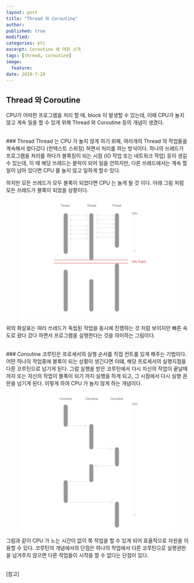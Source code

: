 ```yaml
---
layout: post
title: "Thread 와 Coroutine"
author:
published: true
modified:
categories: etc
excerpt: Coroutine 에 대한 소개
tags: [thread, coroutine]
image:
  feature:
date: 2018-7-20
---
```


## Thread 와 Coroutine 
CPU가 어떠한 프로그램을 처리 할 때, block 이 발생할 수 있는데, 이때 CPU가 놀지 않고 계속 일을 할 수 있게 위해 Thread 와 Coroutine 등의 개념이 생겼다. 

<br>
### Thread
Thread 는 CPU 가 놀지 않게 하기 위해, 여러개의 Thread 의 작업들을 계속해서 왔다갔다 (컨텍스트 스위칭) 하면서 처리를 하는 방식이다. 하나의 쓰레드가 프로그램을 처리를 하다가 블록킹이 되는 시점 (IO 작업 또는 네트워크 작업) 등이 생길수 있는데, 이 때 해당 쓰레드는 블락이 되어 일을 안하지만, 다른 쓰레드에서는 계속 할일이 남아 있다면 CPU 를 놀지 않고 일하게 할수 있다.

하지만 모든 쓰레드가 모두 블록이 되었다면 CPU 는 놀게 될 것 이다. 아래 그림 처럼 모든 쓰레드가 블록이 되었을 상황이다. 

<figure>
	<img src="/images/thread_coroutine_01.png" alt="image">
</figure>

위의 화살표는 여러 쓰레드가 독립된 작업을 동시에 진행하는 것 처럼 보이지만 빠른 속도로 왔다 갔다 하면서 프로그램을 실행한다는 것을 의미하는 그림이다.

<br>
### Coroutine
코루틴은 프로세서의 실행 순서를 직접 컨트롤 있게 해주는 기법이다. 어떤 하나의 작업중에 블록이 되는 상황이 생긴다면 이떄, 해당 프로세서의 실행지점을 다른 코루틴으로 넘기게 된다. 그럼 실행을 받은 코루틴에서 다시 자신의 작업이 끝날때 까지 또는 자신의 작업이 블록이 되기 까지 실행을 하게 되고, 그 시점에서 다시 실행 권한을 넘기게 된다. 이렇게 하여 CPU 가 놀지 않게 하는 개념이다. 

<figure>
	<img src="/images/thread_coroutine_02.png" alt="image">
</figure>

그림과 같이 CPU 가 노는 시간이 없이 쭉 작업을 할 수 있게 되어 효율적으로 자원을 이용할 수 있다. 코루틴의 개념에서의 단점은 하나의 작업에서 다른 코루틴으로 실행권한을 넘겨주지 않으면 다른 작업들이 시작을 할 수 없다는 단점이 있다.

<br>
[참고] <br>
